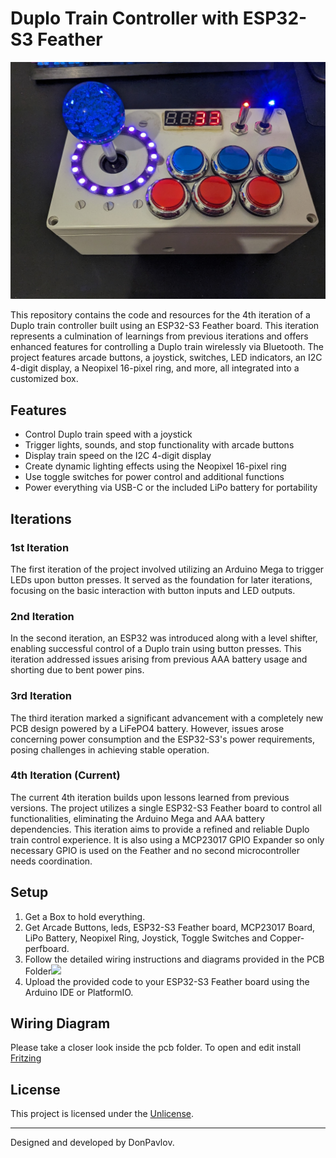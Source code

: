 # Duplo Train Controller with ESP32-S3 Feather

![Project Image](photos\top-image.jpg)

This repository contains the code and resources for the 4th iteration of a Duplo train controller built using an ESP32-S3 Feather board. This iteration represents a culmination of learnings from previous iterations and offers enhanced features for controlling a Duplo train wirelessly via Bluetooth. The project features arcade buttons, a joystick, switches, LED indicators, an I2C 4-digit display, a Neopixel 16-pixel ring, and more, all integrated into a customized box.

## Features

- Control Duplo train speed with a joystick
- Trigger lights, sounds, and stop functionality with arcade buttons
- Display train speed on the I2C 4-digit display
- Create dynamic lighting effects using the Neopixel 16-pixel ring
- Use toggle switches for power control and additional functions
- Power everything via USB-C or the included LiPo battery for portability

## Iterations

### 1st Iteration

The first iteration of the project involved utilizing an Arduino Mega to trigger LEDs upon button presses. It served as the foundation for later iterations, focusing on the basic interaction with button inputs and LED outputs.

### 2nd Iteration

In the second iteration, an ESP32 was introduced along with a level shifter, enabling successful control of a Duplo train using button presses. This iteration addressed issues arising from previous AAA battery usage and shorting due to bent power pins.

### 3rd Iteration

The third iteration marked a significant advancement with a completely new PCB design powered by a LiFePO4 battery. However, issues arose concerning power consumption and the ESP32-S3's power requirements, posing challenges in achieving stable operation.

### 4th Iteration (Current)

The current 4th iteration builds upon lessons learned from previous versions. The project utilizes a single ESP32-S3 Feather board to control all functionalities, eliminating the Arduino Mega and AAA battery dependencies. This iteration aims to provide a refined and reliable Duplo train control experience. It is also using a MCP23017 GPIO Expander so only necessary GPIO is used on the Feather and no second microcontroller needs coordination.

## Setup

1. Get a Box to hold everything.
2. Get Arcade Buttons, leds, ESP32-S3 Feather board, MCP23017 Board, LiPo Battery, Neopixel Ring, Joystick, Toggle Switches and Copper-perfboard.
3. Follow the detailed wiring instructions and diagrams provided in the PCB Folder[<img src="image.png" width="250"/>](pcb\duplo-train-feather.png) 
4. Upload the provided code to your ESP32-S3 Feather board using the Arduino IDE or PlatformIO.

## Wiring Diagram

Please take a closer look inside the pcb folder. 
To open and edit install [Fritzing](https://fritzing.org/)


## License

This project is licensed under the [Unlicense](LICENSE).

---

Designed and developed by DonPavlov.